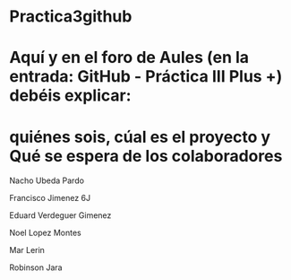 # Practica3github

# Aquí y en el foro de Aules (en la entrada: GitHub - Práctica III Plus +) debéis explicar:

# quiénes sois,  cúal es el proyecto y Qué se espera de los colaboradores

Nacho Ubeda Pardo

Francisco Jimenez 6J

Eduard Verdeguer Gimenez 

Noel Lopez Montes

Mar Lerin

Robinson Jara 

